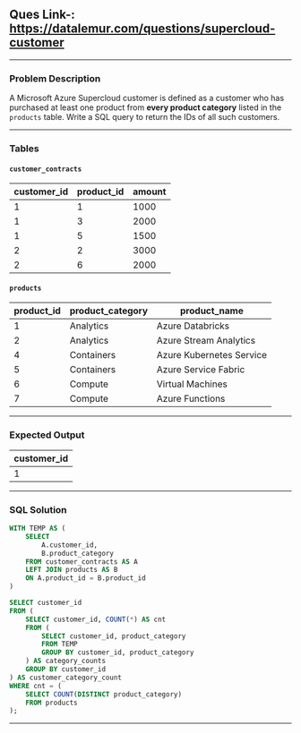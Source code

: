 ## Ques Link-: https://datalemur.com/questions/supercloud-customer

---

###  Problem Description

A Microsoft Azure Supercloud customer is defined as a customer who has purchased at least one product from **every product category** listed in the `products` table. Write a SQL query to return the IDs of all such customers.

---

###  Tables

#### `customer_contracts`

| customer\_id | product\_id | amount |
| ------------ | ----------- | ------ |
| 1            | 1           | 1000   |
| 1            | 3           | 2000   |
| 1            | 5           | 1500   |
| 2            | 2           | 3000   |
| 2            | 6           | 2000   |

#### `products`

| product\_id | product\_category | product\_name            |
| ----------- | ----------------- | ------------------------ |
| 1           | Analytics         | Azure Databricks         |
| 2           | Analytics         | Azure Stream Analytics   |
| 4           | Containers        | Azure Kubernetes Service |
| 5           | Containers        | Azure Service Fabric     |
| 6           | Compute           | Virtual Machines         |
| 7           | Compute           | Azure Functions          |

---

###  Expected Output

| customer\_id |
| ------------ |
| 1            |

---

###  SQL Solution

```sql
WITH TEMP AS (
    SELECT 
        A.customer_id, 
        B.product_category 
    FROM customer_contracts AS A 
    LEFT JOIN products AS B 
    ON A.product_id = B.product_id
)

SELECT customer_id 
FROM (
    SELECT customer_id, COUNT(*) AS cnt 
    FROM (
        SELECT customer_id, product_category 
        FROM TEMP 
        GROUP BY customer_id, product_category
    ) AS category_counts
    GROUP BY customer_id
) AS customer_category_count
WHERE cnt = (
    SELECT COUNT(DISTINCT product_category) 
    FROM products
);
```

---
